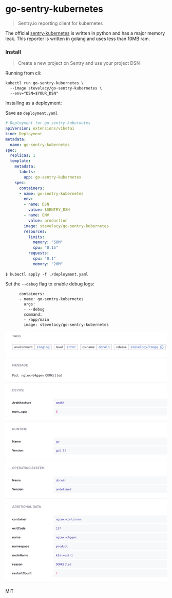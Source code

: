 # go-sentry-kubernetes
> Sentry.io reporting client for kubernetes


The official [sentry-kubernetes](https://github.com/getsentry/sentry-kubernetes) is written in python and has a major memory leak. This reporter is written in golang and uses less than 10MB ram.


### Install
> Create a new project on Sentry and use your project DSN

Running from cli:
```
kubectl run go-sentry-kubernetes \
  --image stevelacy/go-sentry-kubernetes \
  --env="DSN=$YOUR_DSN"
```

Installing as a deployment:


Save as `deployment.yaml`

```yaml
# Deployment for go-sentry-kubernetes
apiVersion: extensions/v1beta1
kind: Deployment
metadata:
  name: go-sentry-kubernetes
spec:
  replicas: 1
  template:
    metadata:
      labels:
        app: go-sentry-kubernetes
    spec:
      containers:
      - name: go-sentry-kubernetes
        env:
        - name: DSN
          value: $SENTRY_DSN
        - name: ENV
          value: production
        image: stevelacy/go-sentry-kubernetes
        resources:
          limits:
            memory: "50M"
            cpu: "0.15"
          requests:
            cpu: "0.1"
            memory: "20M"
```

`$ kubectl apply -f ./deployment.yaml`


Set the `--debug` flag to enable debug logs:

```
      containers:
      - name: go-sentry-kubernetes
        args:
        - --debug
        command:
        - /app/main
        image: stevelacy/go-sentry-kubernetes

```

![screenshot](./screenshot.png)


MIT
